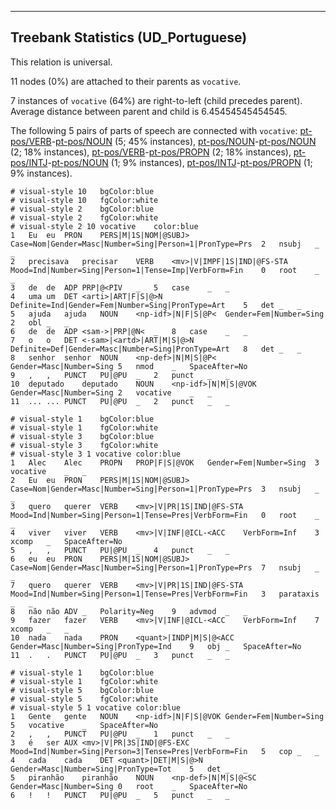 

--------------------------------------------------------------------------------

## Treebank Statistics (UD_Portuguese)

This relation is universal.

11 nodes (0%) are attached to their parents as `vocative`.

7 instances of `vocative` (64%) are right-to-left (child precedes parent).
Average distance between parent and child is 6.45454545454545.

The following 5 pairs of parts of speech are connected with `vocative`: [pt-pos/VERB]()-[pt-pos/NOUN]() (5; 45% instances), [pt-pos/NOUN]()-[pt-pos/NOUN]() (2; 18% instances), [pt-pos/VERB]()-[pt-pos/PROPN]() (2; 18% instances), [pt-pos/INTJ]()-[pt-pos/NOUN]() (1; 9% instances), [pt-pos/INTJ]()-[pt-pos/PROPN]() (1; 9% instances).


~~~ conllu
# visual-style 10	bgColor:blue
# visual-style 10	fgColor:white
# visual-style 2	bgColor:blue
# visual-style 2	fgColor:white
# visual-style 2 10 vocative	color:blue
1	Eu	eu	PRON	PERS|M|1S|NOM|@SUBJ>	Case=Nom|Gender=Masc|Number=Sing|Person=1|PronType=Prs	2	nsubj	_	_
2	precisava	precisar	VERB	<mv>|V|IMPF|1S|IND|@FS-STA	Mood=Ind|Number=Sing|Person=1|Tense=Imp|VerbForm=Fin	0	root	_	_
3	de	de	ADP	PRP|@<PIV	_	5	case	_	_
4	uma	um	DET	<arti>|ART|F|S|@>N	Definite=Ind|Gender=Fem|Number=Sing|PronType=Art	5	det	_	_
5	ajuda	ajuda	NOUN	<np-idf>|N|F|S|@P<	Gender=Fem|Number=Sing	2	obl	_	_
6	de	de	ADP	<sam->|PRP|@N<	_	8	case	_	_
7	o	o	DET	<-sam>|<artd>|ART|M|S|@>N	Definite=Def|Gender=Masc|Number=Sing|PronType=Art	8	det	_	_
8	senhor	senhor	NOUN	<np-def>|N|M|S|@P<	Gender=Masc|Number=Sing	5	nmod	_	SpaceAfter=No
9	,	,	PUNCT	PU|@PU	_	2	punct	_	_
10	deputado	deputado	NOUN	<np-idf>|N|M|S|@VOK	Gender=Masc|Number=Sing	2	vocative	_	_
11	...	...	PUNCT	PU|@PU	_	2	punct	_	_

~~~


~~~ conllu
# visual-style 1	bgColor:blue
# visual-style 1	fgColor:white
# visual-style 3	bgColor:blue
# visual-style 3	fgColor:white
# visual-style 3 1 vocative	color:blue
1	Alec	Alec	PROPN	PROP|F|S|@VOK	Gender=Fem|Number=Sing	3	vocative	_	_
2	Eu	eu	PRON	PERS|M|1S|NOM|@SUBJ>	Case=Nom|Gender=Masc|Number=Sing|Person=1|PronType=Prs	3	nsubj	_	_
3	quero	querer	VERB	<mv>|V|PR|1S|IND|@FS-STA	Mood=Ind|Number=Sing|Person=1|Tense=Pres|VerbForm=Fin	0	root	_	_
4	viver	viver	VERB	<mv>|V|INF|@ICL-<ACC	VerbForm=Inf	3	xcomp	_	SpaceAfter=No
5	,	,	PUNCT	PU|@PU	_	4	punct	_	_
6	eu	eu	PRON	PERS|M|1S|NOM|@SUBJ>	Case=Nom|Gender=Masc|Number=Sing|Person=1|PronType=Prs	7	nsubj	_	_
7	quero	querer	VERB	<mv>|V|PR|1S|IND|@FS-STA	Mood=Ind|Number=Sing|Person=1|Tense=Pres|VerbForm=Fin	3	parataxis	_	_
8	não	não	ADV	_	Polarity=Neg	9	advmod	_	_
9	fazer	fazer	VERB	<mv>|V|INF|@ICL-<ACC	VerbForm=Inf	7	xcomp	_	_
10	nada	nada	PRON	<quant>|INDP|M|S|@<ACC	Gender=Masc|Number=Sing|PronType=Ind	9	obj	_	SpaceAfter=No
11	.	.	PUNCT	PU|@PU	_	3	punct	_	_

~~~


~~~ conllu
# visual-style 1	bgColor:blue
# visual-style 1	fgColor:white
# visual-style 5	bgColor:blue
# visual-style 5	fgColor:white
# visual-style 5 1 vocative	color:blue
1	Gente	gente	NOUN	<np-idf>|N|F|S|@VOK	Gender=Fem|Number=Sing	5	vocative	_	SpaceAfter=No
2	,	,	PUNCT	PU|@PU	_	1	punct	_	_
3	é	ser	AUX	<mv>|V|PR|3S|IND|@FS-EXC	Mood=Ind|Number=Sing|Person=3|Tense=Pres|VerbForm=Fin	5	cop	_	_
4	cada	cada	DET	<quant>|DET|M|S|@>N	Gender=Masc|Number=Sing|PronType=Tot	5	det	_	_
5	piranhão	piranhão	NOUN	<np-def>|N|M|S|@<SC	Gender=Masc|Number=Sing	0	root	_	SpaceAfter=No
6	!	!	PUNCT	PU|@PU	_	5	punct	_	_

~~~


